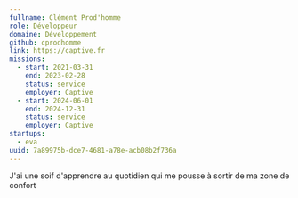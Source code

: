 ```yaml
---
fullname: Clément Prod'homme
role: Développeur
domaine: Développement
github: cprodhomme
link: https://captive.fr
missions:
  - start: 2021-03-31
    end: 2023-02-28
    status: service
    employer: Captive
  - start: 2024-06-01
    end: 2024-12-31
    status: service
    employer: Captive
startups:
  - eva
uuid: 7a89975b-dce7-4681-a78e-acb08b2f736a
---
```

J'ai une soif d'apprendre au quotidien qui me pousse à sortir de ma zone de confort
